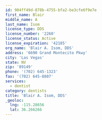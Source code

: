```yaml
---
id: 904ff49d-878b-4755-bfa2-be3cfe6f9e7e
first_name: Blair
middle_name: A
last_name: Isom
license_type: DDS
license_number: '2260'
license_status: Active
license_expiration: '42185'
org_name: 'Blair A. Isom, DDS'
address: '6690 Grand Montecito Pkwy'
city: 'Las Vegas'
state: NV
zip: '89149'
phone: '(702) 645-1323'
fax: '(702) 645-8807'
services:
  - dentist
category: dentists
title: 'Blair A. Isom, DDS'
_geoloc:
  lng: -115.28656
  lat: 36.266266
---
```

